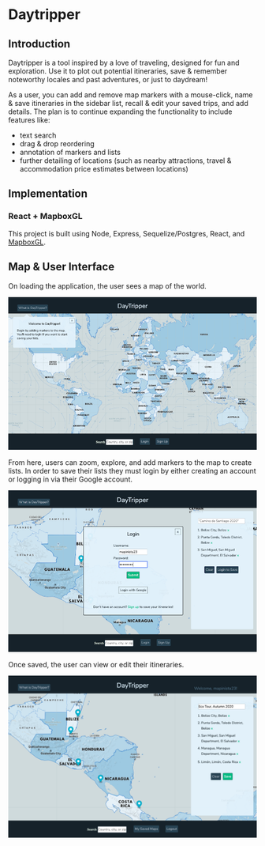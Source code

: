 # Daytripper

## Introduction

Daytripper is a tool inspired by a love of traveling, designed for fun and exploration. Use it to plot out potential itineraries, save & remember noteworthy locales and past adventures, or just to daydream!

As a user, you can add and remove map markers with a mouse-click, name & save itineraries in the sidebar list, recall & edit your saved trips, and add details. The plan is to continue expanding the functionality to include features like:

- text search
- drag & drop reordering
- annotation of markers and lists
- further detailing of locations (such as nearby attractions, travel & accommodation price estimates between locations)

## Implementation

### React + MapboxGL

This project is built using Node, Express, Sequelize/Postgres, React, and [MapboxGL](https://docs.mapbox.com/mapbox-gl-js/api/).

## Map & User Interface

On loading the application, the user sees a map of the world.

![alt text](./public/images/DT_1_load.png "Blue map showing the whole world")

From here, users can zoom, explore, and add markers to the map to create lists. In order to save their lists they must login by either creating an account or logging in via their Google account.

![alt text](./public/images/DT_2_login.png "Blue map and sidebar showing a list in progress, with central login panel overlaid on top")

Once saved, the user can view or edit their itineraries.

![alt text](./public/images/DT_3_markerList.png "Blue map zoomed in on Central America with 5 markers, and a sidebar listing the location of each marker")
